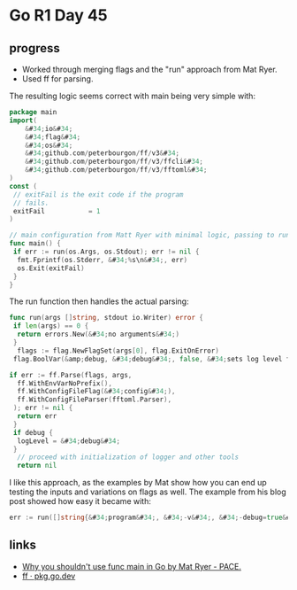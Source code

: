 # Go R1 Day 45


## progress

- Worked through merging flags and the &#34;run&#34; approach from Mat Ryer.
- Used ff for parsing.

The resulting logic seems correct with main being very simple with:

```go
package main
import(
    &#34;io&#34;
    &#34;flag&#34;
    &#34;os&#34;
    &#34;github.com/peterbourgon/ff/v3&#34;
    &#34;github.com/peterbourgon/ff/v3/ffcli&#34;
    &#34;github.com/peterbourgon/ff/v3/fftoml&#34;
)
const (
 // exitFail is the exit code if the program
 // fails.
 exitFail           = 1
)

// main configuration from Matt Ryer with minimal logic, passing to run, to allow easier CLI tests
func main() {
 if err := run(os.Args, os.Stdout); err != nil {
  fmt.Fprintf(os.Stderr, &#34;%s\n&#34;, err)
  os.Exit(exitFail)
 }
}
```

The run function then handles the actual parsing:

```go
func run(args []string, stdout io.Writer) error {
 if len(args) == 0 {
  return errors.New(&#34;no arguments&#34;)
 }
  flags := flag.NewFlagSet(args[0], flag.ExitOnError)
 flag.BoolVar(&amp;debug, &#34;debug&#34;, false, &#34;sets log level to debug&#34;)

if err := ff.Parse(flags, args,
  ff.WithEnvVarNoPrefix(),
  ff.WithConfigFileFlag(&#34;config&#34;),
  ff.WithConfigFileParser(fftoml.Parser),
 ); err != nil {
  return err
 }
 if debug {
  logLevel = &#34;debug&#34;
 }
  // proceed with initialization of logger and other tools
  return nil
```

I like this approach, as the examples by Mat show how you can end up testing the inputs and variations on flags as well.
The example from his blog post showed how easy it became with:

```go
err := run([]string{&#34;program&#34;, &#34;-v&#34;, &#34;-debug=true&#34;, &#34;-another=2&#34;})
```

## links

- [Why you shouldn&#39;t use func main in Go by Mat Ryer - PACE.](https://pace.dev/blog/2020/02/12/why-you-shouldnt-use-func-main-in-golang-by-mat-ryer.html)
- [ff · pkg.go.dev](https://pkg.go.dev/github.com/peterbourgon/ff)

